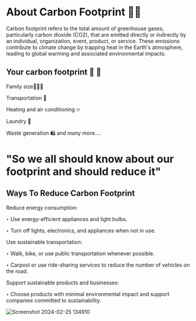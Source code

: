 #                 About Carbon Footprint 🌱🌱

Carbon footprint refers to the total amount of greenhouse gases, particularly carbon dioxide (CO2), that are emitted directly or indirectly by an individual, organization, event, product, or service. These emissions contribute to climate change by trapping heat in the Earth's atmosphere, leading to global warming and associated environmental impacts.

## Your carbon footprint 👣 👣

Family size👨‍👩‍👧

Transportation 🚗


Heating and air conditioning 🔥


Laundry 👕

Waste generation 🛍️               and many more....


# "So we all should know about our footprint and should reduce it"



## Ways To Reduce Carbon Footprint 

Reduce energy consumption:

‣ Use energy-efficient appliances and light bulbs.


‣ Turn off lights, electronics, and appliances when not in use.

Use sustainable transportation:

‣ Walk, bike, or use public transportation whenever possible.

‣ Carpool or use ride-sharing services to reduce the number of vehicles on the road.

Support sustainable products and businesses:

‣ Choose products with minimal environmental impact and support companies committed to sustainability.



![Screenshot 2024-02-25 134910](https://github.com/khushi463-tyagi/carbonfootprint/assets/66127538/9be45624-b678-402a-a91b-181cd382841b)
